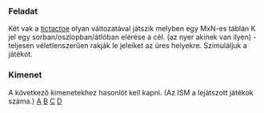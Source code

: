 ### Feladat
Két vak a [tictactoe](https://en.wikipedia.org/wiki/Tic-tac-toe) olyan változatával játszik melyben egy MxN-es táblán K jel egy sorban/oszlopban/átlóban 
elérése a cél. (az nyer akinek van ilyen) - teljesen véletlenszerűen rakják le jeleiket az üres helyekre. 
Szimuláljuk a játékot. 

### Kimenet
A következő kimenetekhez hasonlót kell kapni. (Az ISM a lejátszott játékok száma.)
[A](abra2.png)
[B](abra3.png)
[C](abra4.png)
[D](abra5.png)
